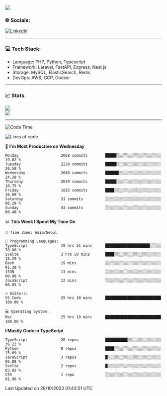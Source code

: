 <!--[![](https://visitcount.itsvg.in/api?id=jin-wk&icon=7&color=12)](https://visitcount.itsvg.in)-->
<!--[![Hits](https://hits.seeyoufarm.com/api/count/incr/badge.svg?url=https%3A%2F%2Fgithub.com%2Fjin-wk&count_bg=%235F625C&title_bg=%23555555&icon=github.svg&icon_color=%23E7E7E7&title=Hits&edge_flat=false)](https://hits.seeyoufarm.com)-->
![](https://komarev.com/ghpvc/?username=jin-wk&color=lightgrey&style=for-the-badge)

### 🌐 Socials:
[![LinkedIn](https://img.shields.io/badge/LinkedIn-%230077B5.svg?logo=linkedin&logoColor=white)](https://linkedin.com/in/jinwook-lee-242625241) 

---

### 💻 Tech Stack:
  - Language: PHP, Python, Typescript
  - Framework: Laravel, FastAPI, Express, Nest.js
  - Storage: MySQL, ElasticSearch, Redis
  - DevOps: AWS, GCP, Docker

---

### 📈 Stats
![](https://github-readme-stats.vercel.app/api?username=jin-wk&theme=dark&hide_border=true&include_all_commits=true&count_private=true)<br/>
![](https://github-readme-streak-stats.herokuapp.com/?user=jin-wk&theme=dark&hide_border=true)<br/>

---

<!--START_SECTION:waka-->
![Code Time](http://img.shields.io/badge/Code%20Time-890%20hrs%2011%20mins-blue)

![Lines of code](https://img.shields.io/badge/From%20Hello%20World%20I%27ve%20Written-2.4%20million%20lines%20of%20code-blue)

📅 **I'm Most Productive on Wednesday** 

```text
Monday                   2068 commits        █████░░░░░░░░░░░░░░░░░░░░   19.02 % 
Tuesday                  2238 commits        █████░░░░░░░░░░░░░░░░░░░░   20.58 % 
Wednesday                2640 commits        ██████░░░░░░░░░░░░░░░░░░░   24.28 % 
Thursday                 2039 commits        █████░░░░░░░░░░░░░░░░░░░░   18.75 % 
Friday                   1815 commits        ████░░░░░░░░░░░░░░░░░░░░░   16.69 % 
Saturday                 31 commits          ░░░░░░░░░░░░░░░░░░░░░░░░░   00.29 % 
Sunday                   43 commits          ░░░░░░░░░░░░░░░░░░░░░░░░░   00.40 % 
```


📊 **This Week I Spent My Time On** 

```text
🕑︎ Time Zone: Asia/Seoul

💬 Programming Languages: 
TypeScript               19 hrs 51 mins      ████████████████████░░░░░   78.88 % 
Svelte                   3 hrs 50 mins       ████░░░░░░░░░░░░░░░░░░░░░   15.29 % 
Bash                     19 mins             ░░░░░░░░░░░░░░░░░░░░░░░░░   01.28 % 
JSON                     13 mins             ░░░░░░░░░░░░░░░░░░░░░░░░░   00.88 % 
JavaScript               12 mins             ░░░░░░░░░░░░░░░░░░░░░░░░░   00.85 % 

🔥 Editors: 
VS Code                  25 hrs 10 mins      █████████████████████████   100.00 % 

💻 Operating System: 
Mac                      25 hrs 10 mins      █████████████████████████   100.00 % 
```

**I Mostly Code in TypeScript** 

```text
TypeScript               20 repos            ██████████░░░░░░░░░░░░░░░   39.22 % 
Python                   8 repos             ████░░░░░░░░░░░░░░░░░░░░░   15.69 % 
JavaScript               3 repos             █░░░░░░░░░░░░░░░░░░░░░░░░   05.88 % 
Svelte                   2 repos             █░░░░░░░░░░░░░░░░░░░░░░░░   03.92 % 
CSS                      1 repo              ░░░░░░░░░░░░░░░░░░░░░░░░░   01.96 % 
```




 Last Updated on 28/10/2023 01:43:51 UTC
<!--END_SECTION:waka-->
